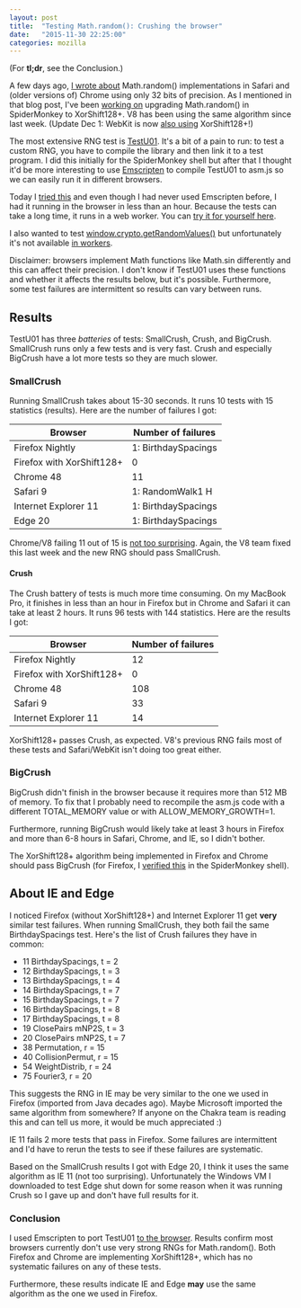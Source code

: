 ```yaml
---
layout: post
title:  "Testing Math.random(): Crushing the browser"
date:   "2015-11-30 22:25:00"
categories: mozilla
---
```

(For **tl;dr**, see the Conclusion.)

A few days ago, [I wrote about](/blog/2015/11/27/math-random-and-32-bit-precision/) Math.random() implementations in Safari and (older versions of) Chrome using only 32 bits of precision. As I mentioned in that blog post, I've been [working on](https://bugzilla.mozilla.org/show_bug.cgi?id=322529) upgrading Math.random() in SpiderMonkey to XorShift128+. V8 has been using the same algorithm since last week. (Update Dec 1: WebKit is now [also using](https://bugs.webkit.org/show_bug.cgi?id=151641) XorShift128+!)

The most extensive RNG test is [TestU01](http://simul.iro.umontreal.ca/testu01/tu01.html). It's a bit of a pain to run: to test a custom RNG, you have to compile the library and then link it to a test program. I did this initially for the SpiderMonkey shell but after that I thought it'd be more interesting to use [Emscripten](http://emscripten.org/) to compile TestU01 to asm.js so we can easily run it in different browsers.

Today I [tried this](https://github.com/jandem/TestU01.js) and even though I had never used Emscripten before, I had it running in the browser in less than an hour. Because the tests can take a long time, it runs in a web worker. You can [try it for yourself here](https://jandem.github.io/TestU01.js/test.htm).

I also wanted to test [window.crypto.getRandomValues()](https://developer.mozilla.org/en/docs/Web/API/window.crypto.getRandomValues) but unfortunately it's not available [in workers](https://bugzilla.mozilla.org/show_bug.cgi?id=842818).

Disclaimer: browsers implement Math functions like Math.sin differently and this can affect their precision. I don't know if TestU01 uses these functions and whether it affects the results below, but it's possible. Furthermore, some test failures are intermittent so results can vary between runs.

## Results
TestU01 has three *batteries* of tests: SmallCrush, Crush, and BigCrush. SmallCrush runs only a few tests and is very fast. Crush and especially BigCrush have a lot more tests so they are much slower.

### SmallCrush

Running SmallCrush takes about 15-30 seconds. It runs 10 tests with 15 statistics (results). Here are the number of failures I got:

|Browser | Number of failures
|-------------| -------------
| Firefox Nightly | 1: BirthdaySpacings |
| Firefox with XorShift128+ | 0 |
| Chrome 48 | 11 |
| Safari 9 | 1: RandomWalk1 H |
| Internet Explorer 11 | 1: BirthdaySpacings |
| Edge 20 | 1: BirthdaySpacings |

Chrome/V8 failing 11 out of 15 is [not too surprising](https://medium.com/@betable/tifu-by-using-math-random-f1c308c4fd9d). Again, the V8 team fixed this last week and the new RNG should pass SmallCrush.

#### Crush
The Crush battery of tests is much more time consuming. On my MacBook Pro, it finishes in less than an hour in Firefox but in Chrome and Safari it can take at least 2 hours. It runs 96 tests with 144 statistics. Here are the results I got:

|Browser | Number of failures
|-------------| -------------
| Firefox Nightly | 12 |
| Firefox with XorShift128+ | 0
| Chrome 48 | 108 |
| Safari 9 | 33 |
| Internet Explorer 11 | 14 |

XorShift128+ passes Crush, as expected. V8's previous RNG fails most of these tests and Safari/WebKit isn't doing too great either.

### BigCrush
BigCrush didn't finish in the browser because it requires more than 512 MB of memory. To fix that I probably need to recompile the asm.js code with a different TOTAL\_MEMORY value or with ALLOW\_MEMORY\_GROWTH=1.

Furthermore, running BigCrush would likely take at least 3 hours in Firefox and more than 6-8 hours in Safari, Chrome, and IE, so I didn't bother.

The XorShift128+ algorithm being implemented in Firefox and Chrome should pass BigCrush (for Firefox, I [verified this](https://bugzilla.mozilla.org/show_bug.cgi?id=322529#c101) in the SpiderMonkey shell).

## About IE and Edge

I noticed Firefox (without XorShift128+) and Internet Explorer 11 get **very** similar test failures. When running SmallCrush, they both fail the same BirthdaySpacings test. Here's the list of Crush failures they have in common:

* 11  BirthdaySpacings, t = 2
* 12  BirthdaySpacings, t = 3  
* 13  BirthdaySpacings, t = 4  
* 14  BirthdaySpacings, t = 7  
* 15  BirthdaySpacings, t = 7  
* 16  BirthdaySpacings, t = 8  
* 17  BirthdaySpacings, t = 8  
* 19  ClosePairs mNP2S, t = 3
* 20  ClosePairs mNP2S, t = 7
* 38  Permutation, r = 15
* 40  CollisionPermut, r = 15
* 54  WeightDistrib, r = 24  
* 75  Fourier3, r = 20

This suggests the RNG in IE may be very similar to the one we used in Firefox (imported from Java decades ago). Maybe Microsoft imported the same algorithm from somewhere? If anyone on the Chakra team is reading this and can tell us more, it would be much appreciated :)

IE 11 fails 2 more tests that pass in Firefox. Some failures are intermittent and I'd have to rerun the tests to see if these failures are systematic.

Based on the SmallCrush results I got with Edge 20, I think it uses the same algorithm as IE 11 (not too surprising). Unfortunately the Windows VM I downloaded to test Edge shut down for some reason when it was running Crush so I gave up and don't have full results for it.

### Conclusion
I used Emscripten to port TestU01 [to the browser](https://jandem.github.io/TestU01.js/test.htm). Results confirm most browsers currently don't use very strong RNGs for Math.random(). Both Firefox and Chrome are implementing XorShift128+, which has no systematic failures on any of these tests.

Furthermore, these results indicate IE and Edge **may** use the same algorithm as the one we used in Firefox.


